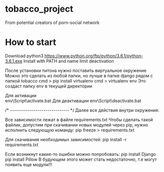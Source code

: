 # tobacco_project
From potential creators of porn-social network


# How to start
Download python3 https://www.python.org/ftp/python/3.6.1/python-3.6.1.exe
Install with PATH and name limit deactivation

После установки питона нужно поставить виртуальное окружение
Можно это сделать из любой папки, но лучше в папке django рядом с папкой tobacco
	cmd > pip install virtualenv
	cmd > virtualenv env
Это создаст папку env в текущей директории

Для активации 	
	env\Script\activate.bat
Для деактивации 
	env\Script\deactivate.bat

/* ------------------------------ */
Далее все действия внутри окружения:

Все зависимости лежат в файле requirements.txt
Чтобы сделать такой файлик, допустим при скачивании новых модулей через pip, нужно исполнить следующую команду:
	pip freeze > requirements.txt

Для скачивания необходимых зависимостей:
	pip install -r requirements.txt

Если возникнут какие-то ошибки можно попробовать:
	pip install Django
	pip install Pillow
В будующем этого может стать недостаточно, т.е могут появить еще модули!!!